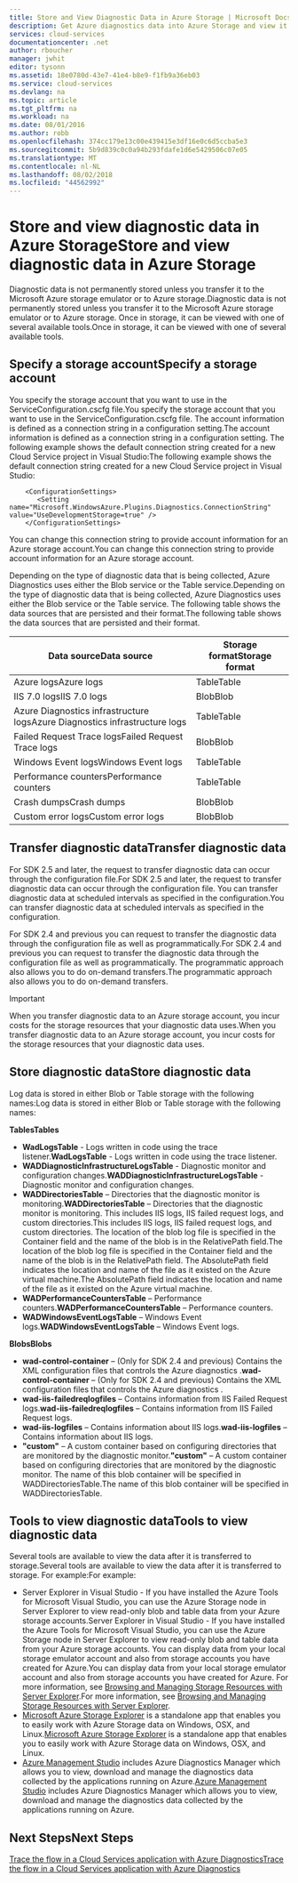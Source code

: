 ```yaml
---
title: Store and View Diagnostic Data in Azure Storage | Microsoft Docs
description: Get Azure diagnostics data into Azure Storage and view it
services: cloud-services
documentationcenter: .net
author: rboucher
manager: jwhit
editor: tysonn
ms.assetid: 18e0780d-43e7-41e4-b8e9-f1fb9a36eb03
ms.service: cloud-services
ms.devlang: na
ms.topic: article
ms.tgt_pltfrm: na
ms.workload: na
ms.date: 08/01/2016
ms.author: robb
ms.openlocfilehash: 374cc179e13c00e439415e3df16e0c6d5ccba5e3
ms.sourcegitcommit: 5b9d839c0c0a94b293fdafe1d6e5429506c07e05
ms.translationtype: MT
ms.contentlocale: nl-NL
ms.lasthandoff: 08/02/2018
ms.locfileid: "44562992"
---
```

# <a name="store-and-view-diagnostic-data-in-azure-storage"></a><span data-ttu-id="a0b75-103">Store and view diagnostic data in Azure Storage</span><span class="sxs-lookup"><span data-stu-id="a0b75-103">Store and view diagnostic data in Azure Storage</span></span>
<span data-ttu-id="a0b75-104">Diagnostic data is not permanently stored unless you transfer it to the Microsoft Azure storage emulator or to Azure storage.</span><span class="sxs-lookup"><span data-stu-id="a0b75-104">Diagnostic data is not permanently stored unless you transfer it to the Microsoft Azure storage emulator or to Azure storage.</span></span> <span data-ttu-id="a0b75-105">Once in storage, it can be viewed with one of several available tools.</span><span class="sxs-lookup"><span data-stu-id="a0b75-105">Once in storage, it can be viewed with one of several available tools.</span></span>

## <a name="specify-a-storage-account"></a><span data-ttu-id="a0b75-106">Specify a storage account</span><span class="sxs-lookup"><span data-stu-id="a0b75-106">Specify a storage account</span></span>
<span data-ttu-id="a0b75-107">You specify the storage account that you want to use in the ServiceConfiguration.cscfg file.</span><span class="sxs-lookup"><span data-stu-id="a0b75-107">You specify the storage account that you want to use in the ServiceConfiguration.cscfg file.</span></span> <span data-ttu-id="a0b75-108">The account information is defined as a connection string in a configuration setting.</span><span class="sxs-lookup"><span data-stu-id="a0b75-108">The account information is defined as a connection string in a configuration setting.</span></span> <span data-ttu-id="a0b75-109">The following example shows the default connection string created for a new Cloud Service project in  Visual Studio:</span><span class="sxs-lookup"><span data-stu-id="a0b75-109">The following example shows the default connection string created for a new Cloud Service project in  Visual Studio:</span></span>

```
    <ConfigurationSettings>
       <Setting name="Microsoft.WindowsAzure.Plugins.Diagnostics.ConnectionString" value="UseDevelopmentStorage=true" />
    </ConfigurationSettings>
```

<span data-ttu-id="a0b75-110">You can change this connection string to provide account information for an Azure storage account.</span><span class="sxs-lookup"><span data-stu-id="a0b75-110">You can change this connection string to provide account information for an Azure storage account.</span></span>

<span data-ttu-id="a0b75-111">Depending on the type of diagnostic data that is being collected, Azure Diagnostics uses either the Blob service or the Table service.</span><span class="sxs-lookup"><span data-stu-id="a0b75-111">Depending on the type of diagnostic data that is being collected, Azure Diagnostics uses either the Blob service or the Table service.</span></span> <span data-ttu-id="a0b75-112">The following table shows the data sources that are persisted and their format.</span><span class="sxs-lookup"><span data-stu-id="a0b75-112">The following table shows the data sources that are persisted and their format.</span></span>

| <span data-ttu-id="a0b75-113">Data source</span><span class="sxs-lookup"><span data-stu-id="a0b75-113">Data source</span></span> | <span data-ttu-id="a0b75-114">Storage format</span><span class="sxs-lookup"><span data-stu-id="a0b75-114">Storage format</span></span> |
| --- | --- |
| <span data-ttu-id="a0b75-115">Azure logs</span><span class="sxs-lookup"><span data-stu-id="a0b75-115">Azure logs</span></span> |<span data-ttu-id="a0b75-116">Table</span><span class="sxs-lookup"><span data-stu-id="a0b75-116">Table</span></span> |
| <span data-ttu-id="a0b75-117">IIS 7.0 logs</span><span class="sxs-lookup"><span data-stu-id="a0b75-117">IIS 7.0 logs</span></span> |<span data-ttu-id="a0b75-118">Blob</span><span class="sxs-lookup"><span data-stu-id="a0b75-118">Blob</span></span> |
| <span data-ttu-id="a0b75-119">Azure Diagnostics infrastructure logs</span><span class="sxs-lookup"><span data-stu-id="a0b75-119">Azure Diagnostics infrastructure logs</span></span> |<span data-ttu-id="a0b75-120">Table</span><span class="sxs-lookup"><span data-stu-id="a0b75-120">Table</span></span> |
| <span data-ttu-id="a0b75-121">Failed Request Trace logs</span><span class="sxs-lookup"><span data-stu-id="a0b75-121">Failed Request Trace logs</span></span> |<span data-ttu-id="a0b75-122">Blob</span><span class="sxs-lookup"><span data-stu-id="a0b75-122">Blob</span></span> |
| <span data-ttu-id="a0b75-123">Windows Event logs</span><span class="sxs-lookup"><span data-stu-id="a0b75-123">Windows Event logs</span></span> |<span data-ttu-id="a0b75-124">Table</span><span class="sxs-lookup"><span data-stu-id="a0b75-124">Table</span></span> |
| <span data-ttu-id="a0b75-125">Performance counters</span><span class="sxs-lookup"><span data-stu-id="a0b75-125">Performance counters</span></span> |<span data-ttu-id="a0b75-126">Table</span><span class="sxs-lookup"><span data-stu-id="a0b75-126">Table</span></span> |
| <span data-ttu-id="a0b75-127">Crash dumps</span><span class="sxs-lookup"><span data-stu-id="a0b75-127">Crash dumps</span></span> |<span data-ttu-id="a0b75-128">Blob</span><span class="sxs-lookup"><span data-stu-id="a0b75-128">Blob</span></span> |
| <span data-ttu-id="a0b75-129">Custom error logs</span><span class="sxs-lookup"><span data-stu-id="a0b75-129">Custom error logs</span></span> |<span data-ttu-id="a0b75-130">Blob</span><span class="sxs-lookup"><span data-stu-id="a0b75-130">Blob</span></span> |

## <a name="transfer-diagnostic-data"></a><span data-ttu-id="a0b75-131">Transfer diagnostic data</span><span class="sxs-lookup"><span data-stu-id="a0b75-131">Transfer diagnostic data</span></span>
<span data-ttu-id="a0b75-132">For SDK 2.5 and later, the request to transfer diagnostic data can occur through the configuration file.</span><span class="sxs-lookup"><span data-stu-id="a0b75-132">For SDK 2.5 and later, the request to transfer diagnostic data can occur through the configuration file.</span></span> <span data-ttu-id="a0b75-133">You can transfer diagnostic data at scheduled intervals as specified in the configuration.</span><span class="sxs-lookup"><span data-stu-id="a0b75-133">You can transfer diagnostic data at scheduled intervals as specified in the configuration.</span></span>

<span data-ttu-id="a0b75-134">For SDK 2.4 and previous you can request to transfer the diagnostic data through the configuration file as well as programmatically.</span><span class="sxs-lookup"><span data-stu-id="a0b75-134">For SDK 2.4 and previous you can request to transfer the diagnostic data through the configuration file as well as programmatically.</span></span> <span data-ttu-id="a0b75-135">The programmatic approach also allows you to do on-demand transfers.</span><span class="sxs-lookup"><span data-stu-id="a0b75-135">The programmatic approach also allows you to do on-demand transfers.</span></span>

> [!IMPORTANT]
> <span data-ttu-id="a0b75-136">When you transfer diagnostic data to an Azure storage account, you incur costs for the storage resources that your diagnostic data uses.</span><span class="sxs-lookup"><span data-stu-id="a0b75-136">When you transfer diagnostic data to an Azure storage account, you incur costs for the storage resources that your diagnostic data uses.</span></span>
> 
> 

## <a name="store-diagnostic-data"></a><span data-ttu-id="a0b75-137">Store diagnostic data</span><span class="sxs-lookup"><span data-stu-id="a0b75-137">Store diagnostic data</span></span>
<span data-ttu-id="a0b75-138">Log data is stored in either Blob or Table storage with the following names:</span><span class="sxs-lookup"><span data-stu-id="a0b75-138">Log data is stored in either Blob or Table storage with the following names:</span></span>

<span data-ttu-id="a0b75-139">**Tables**</span><span class="sxs-lookup"><span data-stu-id="a0b75-139">**Tables**</span></span>

* <span data-ttu-id="a0b75-140">**WadLogsTable** - Logs written in code using the trace listener.</span><span class="sxs-lookup"><span data-stu-id="a0b75-140">**WadLogsTable** - Logs written in code using the trace listener.</span></span>
* <span data-ttu-id="a0b75-141">**WADDiagnosticInfrastructureLogsTable** - Diagnostic monitor and configuration changes.</span><span class="sxs-lookup"><span data-stu-id="a0b75-141">**WADDiagnosticInfrastructureLogsTable** - Diagnostic monitor and configuration changes.</span></span>
* <span data-ttu-id="a0b75-142">**WADDirectoriesTable** – Directories that the diagnostic monitor is monitoring.</span><span class="sxs-lookup"><span data-stu-id="a0b75-142">**WADDirectoriesTable** – Directories that the diagnostic monitor is monitoring.</span></span>  <span data-ttu-id="a0b75-143">This includes IIS logs, IIS failed request logs, and custom directories.</span><span class="sxs-lookup"><span data-stu-id="a0b75-143">This includes IIS logs, IIS failed request logs, and custom directories.</span></span>  <span data-ttu-id="a0b75-144">The location of the blob log file is specified in the Container field and the name of the blob is in the RelativePath field.</span><span class="sxs-lookup"><span data-stu-id="a0b75-144">The location of the blob log file is specified in the Container field and the name of the blob is in the RelativePath field.</span></span>  <span data-ttu-id="a0b75-145">The AbsolutePath field indicates the location and name of the file as it existed on the Azure virtual machine.</span><span class="sxs-lookup"><span data-stu-id="a0b75-145">The AbsolutePath field indicates the location and name of the file as it existed on the Azure virtual machine.</span></span>
* <span data-ttu-id="a0b75-146">**WADPerformanceCountersTable** – Performance counters.</span><span class="sxs-lookup"><span data-stu-id="a0b75-146">**WADPerformanceCountersTable** – Performance counters.</span></span>
* <span data-ttu-id="a0b75-147">**WADWindowsEventLogsTable** – Windows Event logs.</span><span class="sxs-lookup"><span data-stu-id="a0b75-147">**WADWindowsEventLogsTable** – Windows Event logs.</span></span>

<span data-ttu-id="a0b75-148">**Blobs**</span><span class="sxs-lookup"><span data-stu-id="a0b75-148">**Blobs**</span></span>

* <span data-ttu-id="a0b75-149">**wad-control-container** – (Only for SDK 2.4 and previous) Contains the XML configuration files that controls the Azure diagnostics .</span><span class="sxs-lookup"><span data-stu-id="a0b75-149">**wad-control-container** – (Only for SDK 2.4 and previous) Contains the XML configuration files that controls the Azure diagnostics .</span></span>
* <span data-ttu-id="a0b75-150">**wad-iis-failedreqlogfiles** – Contains information from IIS Failed Request logs.</span><span class="sxs-lookup"><span data-stu-id="a0b75-150">**wad-iis-failedreqlogfiles** – Contains information from IIS Failed Request logs.</span></span>
* <span data-ttu-id="a0b75-151">**wad-iis-logfiles** – Contains information about IIS logs.</span><span class="sxs-lookup"><span data-stu-id="a0b75-151">**wad-iis-logfiles** – Contains information about IIS logs.</span></span>
* <span data-ttu-id="a0b75-152">**"custom"** – A custom container based on configuring directories that are monitored by the diagnostic monitor.</span><span class="sxs-lookup"><span data-stu-id="a0b75-152">**"custom"** – A custom container based on configuring directories that are monitored by the diagnostic monitor.</span></span>  <span data-ttu-id="a0b75-153">The name of this blob container will be specified in WADDirectoriesTable.</span><span class="sxs-lookup"><span data-stu-id="a0b75-153">The name of this blob container will be specified in WADDirectoriesTable.</span></span>

## <a name="tools-to-view-diagnostic-data"></a><span data-ttu-id="a0b75-154">Tools to view diagnostic data</span><span class="sxs-lookup"><span data-stu-id="a0b75-154">Tools to view diagnostic data</span></span>
<span data-ttu-id="a0b75-155">Several tools are available to view the data after it is transferred to storage.</span><span class="sxs-lookup"><span data-stu-id="a0b75-155">Several tools are available to view the data after it is transferred to storage.</span></span> <span data-ttu-id="a0b75-156">For example:</span><span class="sxs-lookup"><span data-stu-id="a0b75-156">For example:</span></span>

* <span data-ttu-id="a0b75-157">Server Explorer in Visual Studio - If you have installed the Azure Tools for Microsoft Visual Studio, you can use the Azure Storage node in Server Explorer to view read-only blob and table data from your Azure storage accounts.</span><span class="sxs-lookup"><span data-stu-id="a0b75-157">Server Explorer in Visual Studio - If you have installed the Azure Tools for Microsoft Visual Studio, you can use the Azure Storage node in Server Explorer to view read-only blob and table data from your Azure storage accounts.</span></span> <span data-ttu-id="a0b75-158">You can display data from your local storage emulator account and also from storage accounts you have created for Azure.</span><span class="sxs-lookup"><span data-stu-id="a0b75-158">You can display data from your local storage emulator account and also from storage accounts you have created for Azure.</span></span> <span data-ttu-id="a0b75-159">For more information, see [Browsing and Managing Storage Resources with Server Explorer](../vs-azure-tools-storage-resources-server-explorer-browse-manage.md).</span><span class="sxs-lookup"><span data-stu-id="a0b75-159">For more information, see [Browsing and Managing Storage Resources with Server Explorer](../vs-azure-tools-storage-resources-server-explorer-browse-manage.md).</span></span>
* <span data-ttu-id="a0b75-160">[Microsoft Azure Storage Explorer](../vs-azure-tools-storage-manage-with-storage-explorer.md) is a standalone app that enables you to easily work with Azure Storage data on Windows, OSX, and Linux.</span><span class="sxs-lookup"><span data-stu-id="a0b75-160">[Microsoft Azure Storage Explorer](../vs-azure-tools-storage-manage-with-storage-explorer.md) is a standalone app that enables you to easily work with Azure Storage data on Windows, OSX, and Linux.</span></span>
* <span data-ttu-id="a0b75-161">[Azure Management Studio](http://www.cerebrata.com/products/azure-management-studio/introduction) includes Azure Diagnostics Manager which allows you to view, download and manage the diagnostics data collected by the applications running on Azure.</span><span class="sxs-lookup"><span data-stu-id="a0b75-161">[Azure Management Studio](http://www.cerebrata.com/products/azure-management-studio/introduction) includes Azure Diagnostics Manager which allows you to view, download and manage the diagnostics data collected by the applications running on Azure.</span></span>

## <a name="next-steps"></a><span data-ttu-id="a0b75-162">Next Steps</span><span class="sxs-lookup"><span data-stu-id="a0b75-162">Next Steps</span></span>
[<span data-ttu-id="a0b75-163">Trace the flow in a Cloud Services application with Azure Diagnostics</span><span class="sxs-lookup"><span data-stu-id="a0b75-163">Trace the flow in a Cloud Services application with Azure Diagnostics</span></span>](cloud-services-dotnet-diagnostics-trace-flow.md)

